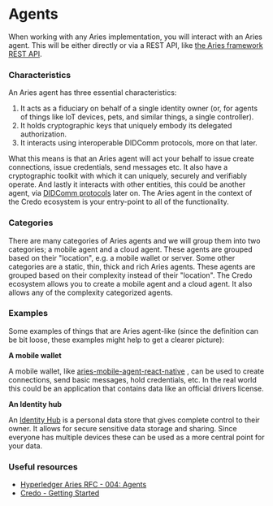 # Agents

When working with any Aries implementation, you will interact with an Aries
agent. This will be either directly or via a REST API, like [the Aries
framework REST
API](https://github.com/hyperledger/aries-framework-javascript-ext/tree/main/packages/rest).

### Characteristics

An Aries agent has three essential characteristics:

1. It acts as a fiduciary on behalf of a single identity owner (or, for agents
   of things like IoT devices, pets, and similar things, a single controller).
1. It holds cryptographic keys that uniquely embody its delegated
   authorization.
1. It interacts using interoperable DIDComm protocols, more on that later.

What this means is that an Aries agent will act your behalf to issue create
connections, issue credentials, send messages etc. It also have a cryptographic
toolkit with which it can uniquely, securely and verifiably operate. And lastly
it interacts with other entities, this could be another agent, via [DIDComm
protocols](https://identity.foundation/didcomm-messaging/spec/) later on. The
Aries agent in the context of the Credo ecosystem is your entry-point
to all of the functionality.

### Categories

There are many categories of Aries agents and we will group them into two
categories; a mobile agent and a cloud agent. These agents are grouped based on
their "location", e.g. a mobile wallet or server. Some other categories are a
static, thin, thick and rich Aries agents. These agents are grouped based on
their complexity instead of their "location". The Credo ecosystem
allows you to create a mobile agent and a cloud agent. It also allows any of
the complexity categorized agents.

### Examples

Some examples of things that are Aries agent-like (since the definition can be
bit loose, these examples might help to get a clearer picture):

**A mobile wallet**

A mobile wallet, like
[aries-mobile-agent-react-native](https://github.com/hyperledger/aries-mobile-agent-react-native)
, can be used to create connections, send basic messages, hold credentials,
etc. In the real world this could be an application that contains data like an
official drivers license.

**An Identity hub**

An [Identity Hub](https://didproject.azurewebsites.net/docs/hub-overview.html)
is a personal data store that gives complete control to their owner. It allows
for secure sensitive data storage and sharing. Since everyone has multiple
devices these can be used as a more central point for your data.

### Useful resources

- [Hyperledger Aries RFC - 004:
  Agents](https://github.com/hyperledger/aries-rfcs/blob/main/concepts/0004-agents/README.md)
- [Credo - Getting
  Started](https://github.com/hyperledger/aries-framework-javascript/tree/main/docs/getting-started)
